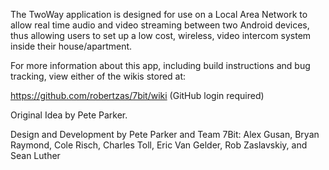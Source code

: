 The TwoWay application is designed for use on a Local Area Network to allow real time audio and video streaming between two Android devices, thus allowing users to set up a low cost, wireless, video intercom system inside their house/apartment.

For more information about this app, including build instructions and bug tracking, view either of the wikis stored at:

https://github.com/robertzas/7bit/wiki
(GitHub login required)

Original Idea by Pete Parker.

Design and Development by Pete Parker and Team 7Bit: Alex Gusan, Bryan Raymond, Cole Risch, Charles Toll, Eric Van Gelder, Rob Zaslavskiy, and Sean Luther
